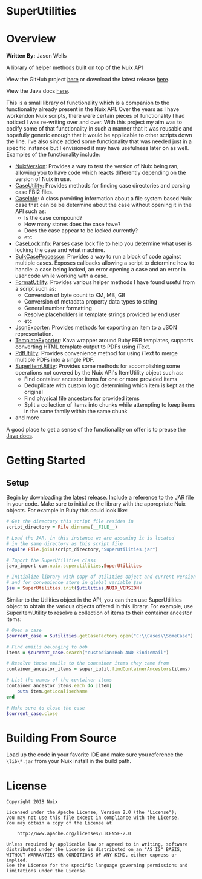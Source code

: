 SuperUtilities
==============

# Overview

**Written By:** Jason Wells

A library of helper methods built on top of the Nuix API

View the GitHub project [here](https://github.com/Nuix/SuperUtilities) or download the latest release [here](https://github.com/Nuix/SuperUtilities/releases).

View the Java docs [here](https://nuix.github.io/SuperUtilities/).

This is a small library of functionality which is a companion to the functionality already present in the Nuix API.  Over the years as I have workendon Nuix scripts, there were certain pieces of functionality I had noticed I was re-writing over and over.  With this project my aim was to codify some of that functionality in such a manner that it was reusable and hopefully generic enough that it would be applicable to other scripts down the line.  I've also since added some functionality that was needed just in a specific instance but I envisioned it may have usefulness later on as well.  Examples of the functionality include:

- [NuixVersion](https://nuix.github.io/SuperUtilities/com/nuix/superutilities/misc/NuixVersion.html): Provides a way to test the version of Nuix being ran, allowing you to have code which reacts differently depending on the version of Nuix in use.
- [CaseUtility](https://nuix.github.io/SuperUtilities/com/nuix/superutilities/cases/CaseUtility.html): Provides methods for finding case directories and parsing case FBI2 files.
- [CaseInfo](https://nuix.github.io/SuperUtilities/com/nuix/superutilities/cases/CaseInfo.html): A class providing information about a file system based Nuix case that can be be determine about the case without opening it in the API such as:
    - Is the case compound?
    - How many stores does the case have?
    - Does the case appear to be locked currently?
    - etc
- [CaseLockInfo](https://nuix.github.io/SuperUtilities/com/nuix/superutilities/cases/CaseLockInfo.html): Parses case lock file to help you determine what user is locking the case and what machine.
- [BulkCaseProcessor](https://nuix.github.io/SuperUtilities/com/nuix/superutilities/cases/BulkCaseProcessor.html): Provides a way to run a block of code against multiple cases.  Exposes callbacks allowing a script to determine how to handle: a case being locked, an error opening a case and an error in user code while working with a case.
- [FormatUtility](https://nuix.github.io/SuperUtilities/com/nuix/superutilities/misc/FormatUtility.html): Provides various helper methods I have found useful from a script such as:
    - Conversion of byte count to KM, MB, GB
    - Conversion of metadata property data types to string
    - General number formatting
    - Resolve placeholders in template strings provided by end user
    - etc
- [JsonExporter](https://nuix.github.io/SuperUtilities/com/nuix/superutilities/export/JsonExporter.html): Provides methods for exporting an item to a JSON representation.
- [TemplateExporter](https://nuix.github.io/SuperUtilities/com/nuix/superutilities/export/TemplateExporter.html): Kava wrapper around Ruby ERB templates, supports converting HTML template output to PDFs using iText.
- [PdfUtility](https://nuix.github.io/SuperUtilities/com/nuix/superutilities/misc/PdfUtility.html): Provides convenience method for using iText to merge multiple PDFs into a single PDF.
- [SuperItemUtility](https://nuix.github.io/SuperUtilities/com/nuix/superutilities/items/SuperItemUtility.html): Provides some methods for accomplishing some operations not covered by the Nuix API's ItemUtility object such as:
	- Find container ancestor items for one or more provided items
	- Deduplicate with custom logic determining which item is kept as the original
	- Find physical file ancestors for provided items
	- Split a collection of items into chunks while attempting to keep items in the same family within the same chunk
- and more

A good place to get a sense of the functionality on offer is to preuse the [Java docs](https://nuix.github.io/SuperUtilities/).

# Getting Started

## Setup

Begin by downloading the latest release.  Include a reference to the JAR file in your code.  Make sure to initialize the library with the appropriate Nuix objects.  For example in Ruby this could look like:

```ruby
# Get the directory this script file resides in
script_directory = File.dirname(__FILE__)

# Load the JAR, in this instance we are assuming it is located
# in the same directory as this script file
require File.join(script_directory,"SuperUtilities.jar")

# Import the SuperUtilities class
java_import com.nuix.superutilities.SuperUtilities

# Initialize library with copy of Utilities object and current version of Nuix
# and for convenience store in global variable $su
$su = SuperUtilities.init($utilities,NUIX_VERSION)
```

Similar to the Utilities object in the API, you can then use SuperUtilities object to obtain the various objects offered in this library.  For example, use SuperItemUtility to resolve
a collection of items to their container ancestor items:

```ruby
# Open a case
$current_case = $utilities.getCaseFactory.open("C:\\Cases\\SomeCase")

# Find emails belonging to bob
items = $current_case.search("custodian:Bob AND kind:email")

# Resolve those emails to the container items they came from
container_ancestor_items = super_iutil.findContainerAncestors(items)

# List the names of the container items
container_ancestor_items.each do |item|
	puts item.getLocalisedName
end

# Make sure to close the case
$current_case.close
```

# Building From Source

Load up the code in your favorite IDE and make sure you reference the `\lib\*.jar` from your Nuix install in the build path.

# License

```
Copyright 2018 Nuix

Licensed under the Apache License, Version 2.0 (the "License");
you may not use this file except in compliance with the License.
You may obtain a copy of the License at

    http://www.apache.org/licenses/LICENSE-2.0

Unless required by applicable law or agreed to in writing, software
distributed under the License is distributed on an "AS IS" BASIS,
WITHOUT WARRANTIES OR CONDITIONS OF ANY KIND, either express or implied.
See the License for the specific language governing permissions and
limitations under the License.
```